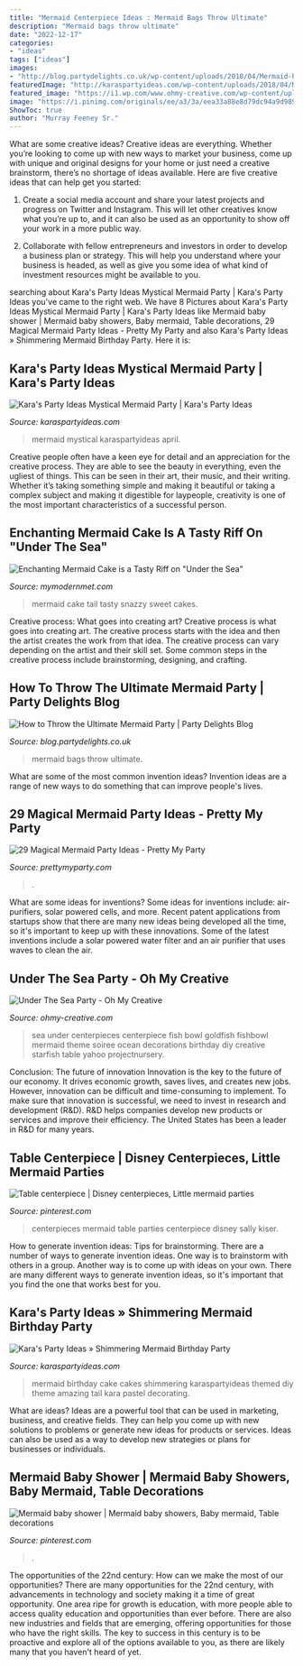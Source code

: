 ```yaml
---
title: "Mermaid Centerpiece Ideas : Mermaid Bags Throw Ultimate"
description: "Mermaid bags throw ultimate"
date: "2022-12-17"
categories:
- "ideas"
tags: ["ideas"]
images:
- "http://blog.partydelights.co.uk/wp-content/uploads/2018/04/Mermaid-Party-Centrepiece.jpg"
featuredImage: "http://karaspartyideas.com/wp-content/uploads/2018/04/Mystical-Mermaid-Party-via-KarasPartyIdeas-KarasPartyIdeas.com_.png"
featured_image: "https://i1.wp.com/www.ohmy-creative.com/wp-content/uploads/2010/02/Under-The-Sea-Fish-Bowl-Centerpiece.jpg?resize=750%2C1006&amp;ssl=1"
image: "https://i.pinimg.com/originals/ee/a3/3a/eea33a88e8d79dc94a9d989226352bc3.jpg"
ShowToc: true
author: "Murray Feeney Sr."
---
```



What are some creative ideas?
Creative ideas are everything. Whether you’re looking to come up with new ways to market your business, come up with unique and original designs for your home or just need a creative brainstorm, there’s no shortage of ideas available. Here are five creative ideas that can help get you started:
1. Create a social media account and share your latest projects and progress on Twitter and Instagram. This will let other creatives know what you’re up to, and it can also be used as an opportunity to show off your work in a more public way.

2. Collaborate with fellow entrepreneurs and investors in order to develop a business plan or strategy. This will help you understand where your business is headed, as well as give you some idea of what kind of investment resources might be available to you.


	

		
searching about Kara&#039;s Party Ideas Mystical Mermaid Party | Kara&#039;s Party Ideas you've came to the right web. We have 8 Pictures about Kara&#039;s Party Ideas Mystical Mermaid Party | Kara&#039;s Party Ideas like Mermaid baby shower | Mermaid baby showers, Baby mermaid, Table decorations, 29 Magical Mermaid Party Ideas - Pretty My Party and also Kara&#039;s Party Ideas » Shimmering Mermaid Birthday Party. Here it is:
		
    
## Kara&#039;s Party Ideas Mystical Mermaid Party | Kara&#039;s Party Ideas

<img loading=lazy src="http://karaspartyideas.com/wp-content/uploads/2018/04/Mystical-Mermaid-Party-via-KarasPartyIdeas-KarasPartyIdeas.com_.png" onerror="this.onerror=null;this.src='https://tse1.mm.bing.net/th?id=OIP.IFzBsjKdatPepfuBMhqk1wHaLH&amp;pid=15.1';" alt="Kara&#039;s Party Ideas Mystical Mermaid Party | Kara&#039;s Party Ideas">

_Source: karaspartyideas.com_

>mermaid mystical karaspartyideas april. 

	

Creative people often have a keen eye for detail and an appreciation for the creative process. They are able to see the beauty in everything, even the ugliest of things. This can be seen in their art, their music, and their writing. Whether it’s taking something simple and making it beautiful or taking a complex subject and making it digestible for laypeople, creativity is one of the most important characteristics of a successful person.

    
## Enchanting Mermaid Cake Is A Tasty Riff On &quot;Under The Sea&quot;

<img loading=lazy src="http://mymodernmet.com/wp/wp-content/uploads/2017/06/mermaid-cake-9.jpg" onerror="this.onerror=null;this.src='https://tse2.mm.bing.net/th?id=OIP.uGrS9M5iiep5Ino3vE7tIwHaLH&amp;pid=15.1';" alt="Enchanting Mermaid Cake is a Tasty Riff on &quot;Under the Sea&quot;">

_Source: mymodernmet.com_

>mermaid cake tail tasty snazzy sweet cakes. 

	

Creative process: What goes into creating art?
Creative process is what goes into creating art. The creative process starts with the idea and then the artist creates the work from that idea. The creative process can vary depending on the artist and their skill set. Some common steps in the creative process include brainstorming, designing, and crafting.

    
## How To Throw The Ultimate Mermaid Party | Party Delights Blog

<img loading=lazy src="http://blog.partydelights.co.uk/wp-content/uploads/2018/04/Mermaid-Party-Centrepiece.jpg" onerror="this.onerror=null;this.src='https://tse4.mm.bing.net/th?id=OIP.6V2G-R_hVqWrBrCNUwQ1gwHaL5&amp;pid=15.1';" alt="How to Throw the Ultimate Mermaid Party | Party Delights Blog">

_Source: blog.partydelights.co.uk_

>mermaid bags throw ultimate. 

	

What are some of the most common invention ideas?
Invention ideas are a range of new ways to do something that can improve people's lives.

    
## 29 Magical Mermaid Party Ideas - Pretty My Party

<img loading=lazy src="https://www.prettymyparty.com/wp-content/uploads/2017/07/mermaid-party-ideas-cupcake.jpg" onerror="this.onerror=null;this.src='https://tse2.mm.bing.net/th?id=OIP.CWmFeZGVUqSqYV-bJBXUogAAAA&amp;pid=15.1';" alt="29 Magical Mermaid Party Ideas - Pretty My Party">

_Source: prettymyparty.com_

>. 

	

What are some ideas for inventions?
Some ideas for inventions include: air-purifiers, solar powered cells, and more. Recent patent applications from startups show that there are many new ideas being developed all the time, so it's important to keep up with these innovations. Some of the latest inventions include a solar powered water filter and an air purifier that uses waves to clean the air.

    
## Under The Sea Party - Oh My Creative

<img loading=lazy src="https://i1.wp.com/www.ohmy-creative.com/wp-content/uploads/2010/02/Under-The-Sea-Fish-Bowl-Centerpiece.jpg?resize=750%2C1006&amp;ssl=1" onerror="this.onerror=null;this.src='https://tse2.mm.bing.net/th?id=OIP.vfwp4_27e7C4-03vRQ9BBgHaJ7&amp;pid=15.1';" alt="Under The Sea Party - Oh My Creative">

_Source: ohmy-creative.com_

>sea under centerpieces centerpiece fish bowl goldfish fishbowl mermaid theme soiree ocean decorations birthday diy creative starfish table yahoo projectnursery. 

	

Conclusion: The future of innovation
Innovation is the key to the future of our economy. It drives economic growth, saves lives, and creates new jobs. However, innovation can be difficult and time-consuming to implement. To make sure that innovation is successful, we need to invest in research and development (R&D). R&D helps companies develop new products or services and improve their efficiency.
The United States has been a leader in R&D for many years.

    
## Table Centerpiece | Disney Centerpieces, Little Mermaid Parties

<img loading=lazy src="https://i.pinimg.com/originals/d5/2b/bd/d52bbd81806982fdc9fc6003eb191c5b.jpg" onerror="this.onerror=null;this.src='https://tse3.mm.bing.net/th?id=OIP.Cc2lGVi9ToWBfSZkDI2tOwHaJ4&amp;pid=15.1';" alt="Table centerpiece | Disney centerpieces, Little mermaid parties">

_Source: pinterest.com_

>centerpieces mermaid table parties centerpiece disney sally kiser. 

	

How to generate invention ideas: Tips for brainstorming.
There are a number of ways to generate invention ideas. One way is to brainstorm with others in a group. Another way is to come up with ideas on your own. There are many different ways to generate invention ideas, so it's important that you find the one that works best for you.

    
## Kara&#039;s Party Ideas » Shimmering Mermaid Birthday Party

<img loading=lazy src="http://karaspartyideas.com/wp-content/uploads/2018/05/Shimmering-Mermaid-Birthday-Party-via-Karas-Party-Ideas-KarasPartyIdeas.com5_.jpeg" onerror="this.onerror=null;this.src='https://tse4.mm.bing.net/th?id=OIP.KOUHYM8a3Uo8rauhPa96CQHaLH&amp;pid=15.1';" alt="Kara&#039;s Party Ideas » Shimmering Mermaid Birthday Party">

_Source: karaspartyideas.com_

>mermaid birthday cake cakes shimmering karaspartyideas themed diy theme amazing tail kara pastel decorating. 

	

What are ideas?
Ideas are a powerful tool that can be used in marketing, business, and creative fields. They can help you come up with new solutions to problems or generate new ideas for products or services. Ideas can also be used as a way to develop new strategies or plans for businesses or individuals.

    
## Mermaid Baby Shower | Mermaid Baby Showers, Baby Mermaid, Table Decorations

<img loading=lazy src="https://i.pinimg.com/originals/ee/a3/3a/eea33a88e8d79dc94a9d989226352bc3.jpg" onerror="this.onerror=null;this.src='https://tse4.mm.bing.net/th?id=OIP.Smtz_Y_xWnNuSPU7PJtClAHaJ4&amp;pid=15.1';" alt="Mermaid baby shower | Mermaid baby showers, Baby mermaid, Table decorations">

_Source: pinterest.com_

>. 

	

The opportunities of the 22nd century: How can we make the most of our opportunities?
There are many opportunities for the 22nd century, with advancements in technology and society making it a time of great opportunity. One area ripe for growth is education, with more people able to access quality education and opportunities than ever before. There are also new industries and fields that are emerging, offering opportunities for those who have the right skills. The key to success in this century is to be proactive and explore all of the options available to you, as there are likely many that you haven't heard of yet.

